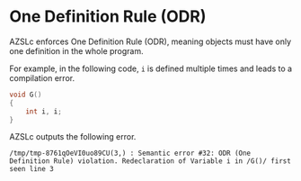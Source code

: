 # One Definition Rule (ODR)

AZSLc enforces One Definition Rule (ODR), meaning objects must have only one definition in the whole program. 

For example, in the following code, `i` is defined multiple times and leads to a compilation error. 
```cpp
void G()
{
    int i, i;
}
```

AZSLc outputs the following error. 
```
/tmp/tmp-8761qOeVI0uo89CU(3,) : Semantic error #32: ODR (One Definition Rule) violation. Redeclaration of Variable i in /G()/ first seen line 3
```